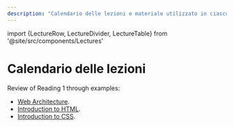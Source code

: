 ```yaml
---
description: "Calendario delle lezioni e materiale utilizzato in ciascuna lezione"
---
```


import {LectureRow, LectureDivider, LectureTable} from '@site/src/components/Lectures'

# Calendario delle lezioni

<LectureTable defaultTeacher="Fulvio Corno" showMaterial={false}>

<LectureDivider topic="Settimana 01"/>
<LectureRow
    date="28/09/2022" time="11:30-13:00"
    topic="L01a Introduzione al corso"
    pdfLink="https://github.com/polito-info-2022/Materiale/blob/master/Unita'%200%20-%20Introduzione%20al%20corso%20(Corno).pdf?raw=true"
    videoLink="https://youtu.be/IDI4ZHmPM4A"
/>
<LectureRow
    type="Video"
    topic="L01b L'ecosistema Python"
    videoLink="https://youtu.be/uxDw97DI5dc"
/>
<LectureRow
    type="Video"
    topic="L01c Informazioni pratiche"
    videoLink="https://youtu.be/8VMhvzzod_4"
/>
<LectureRow
    date="28/09/2022" time="13:00-14:30"
    topic="L02 Programmazione, Algoritmi, Pseudo-Codice"
    pdfLink="https://github.com/polito-info-2022/Materiale/blob/master/P1-La_Programmazione.pdf?raw=true"
    pythonLink="https://github.com/polito-info-2022/Materiale/blob/master/P1"
    videoLink="https://youtu.be/lTjyq8Breus"
/>
<LectureRow
    type="Video"
    topic="L03 Diagrammi di flusso"
    pdfLink="https://github.com/polito-info-2022/Settimane/blob/master/Settimana01/L03_esempi_flow_chart.pdf?raw=true"
    videoLink="https://youtu.be/XzjAIKnt000"
/>
<LectureRow
    type=" "
    topic="Esercizi della settimana"
    zipLink="https://github.com/polito-info-2022/Settimane/blob/master/Settimana01.zip?raw=true"
/>

<LectureDivider topic="Settimana 02"/>

<LectureRow
    date="03/10/2022" time="16:00-17:30"
    topic="L04 Algoritmi e Linguaggi. Introduzione a Python."
    videoLink="https://youtu.be/PsWoKkMznJs"
/>

<LectureRow
    date="05/10/2022" time="11:30-13:00"
    topic="L05 La funzione print. Variabili e valori."
    pdfLink="https://github.com/polito-info-2022/Materiale/blob/master/P2-Numeri_e_stringhe.pdf?raw=true"
    pythonLink="https://github.com/polito-info-2022/Materiale/blob/master/P2"
    videoLink="https://youtu.be/nDzcd-s-Kh4"
/>

<LectureRow
    date="05/10/2022" time="13:00-14:30"
    topic="L06 Espressioni. Operatori e funzioni matematiche. Stringhe."
    videoLink="https://youtu.be/0bnZJ7IYSoc"
/>

<LectureRow teacher="Luigi De Russis"> 
    <p>Review of Reading 1 through examples:</p>
    <ul>
    <li><a href="https://polito-wa1-aw1-2022.github.io/materials/slides/2-01-web-architecture.pdf">Web Architecture</a>.</li>
    <li><a href="https://polito-wa1-aw1-2022.github.io/materials/slides/2-02-html.pdf">Introduction to HTML</a>.</li>
    <li><a href="https://polito-wa1-aw1-2022.github.io/materials/slides/2-03-css.pdf">Introduction to CSS</a>.</li>
    </ul>
</LectureRow>


</LectureTable>


